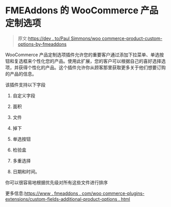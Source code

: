 # FMEAddons 的 WooCommerce 产品定制选项

> 原文:[https://dev . to/Paul Simmons/woo commerce-product-custom-options-by-fmeaddons](https://dev.to/paulsimmons/woocommerce-product-custom-options-by-fmeaddons)

WooCommerce 产品定制选项插件允许您的重要客户通过添加下拉菜单、单选按钮和复选框来个性化您的产品。使用此扩展，您的客户可以根据自己的喜好选择选项，并获得个性化的产品。这个插件允许你从顾客那里获取更多关于他们想要订购的产品的信息。

该插件支持以下字段

1.  自定义字段

2.  面积

3.  文件

4.  掉下

5.  单选按钮

6.  检验盒

7.  多重选择

8.  日期和时间。

你可以很容易地根据优先级对所有这些文件进行排序

更多信息:[https://www . fmeaddons . com/woo commerce-plugins-extensions/custom-fields-additional-product-options . html](https://www.fmeaddons.com/woocommerce-plugins-extensions/custom-fields-additional-product-options.html)